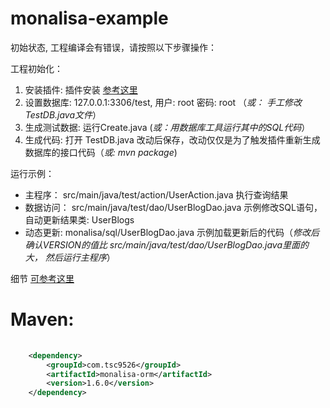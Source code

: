 # monalisa-example

初始状态, 工程编译会有错误，请按照以下步骤操作：

工程初始化：

1. 安装插件:     插件安装 [参考这里](https://github.com/11039850/monalisa-orm/wiki/Code%20Generator#eclipse%E6%8F%92%E4%BB%B6)
2. 设置数据库:   127.0.0.1:3306/test, 用户: root 密码: root （_或： 手工修改TestDB.java文件_）
3. 生成测试数据: 运行Create.java (_或：用数据库工具运行其中的SQL代码_）
4. 生成代码:     打开 TestDB.java 改动后保存，改动仅仅是为了触发插件重新生成数据库的接口代码（_或: mvn package_)

运行示例：

* 主程序：      src/main/java/test/action/UserAction.java   执行查询结果
* 数据访问： src/main/java/test/dao/UserBlogDao.java  示例修改SQL语句，自动更新结果类: UserBlogs
* 动态更新:  monalisa/sql/UserBlogDao.java  示例加载更新后的代码（_修改后确认$VERSION$的值比  src/main/java/test/dao/UserBlogDao.java里面的大， 然后运行主程序_）


细节 [可参考这里](https://github.com/11039850/monalisa-orm/wiki/Dynamic%20Java%20Files) 

# Maven: 
```xml
	
	<dependency>
		<groupId>com.tsc9526</groupId>
		<artifactId>monalisa-orm</artifactId>
		<version>1.6.0</version>
	</dependency>
``` 
